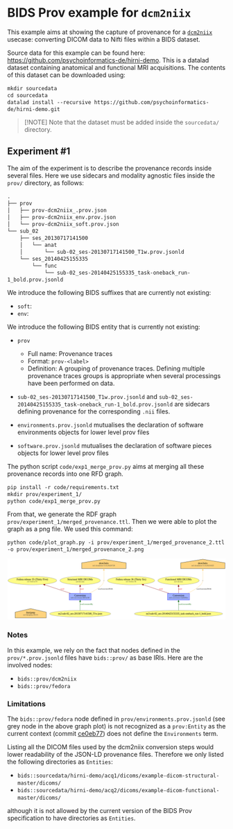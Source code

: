 # BIDS Prov example for `dcm2niix`

This example aims at showing the capture of provenance for a [`dcm2niix`](https://github.com/rordenlab/dcm2niix) usecase: converting DICOM data to Nifti files within a BIDS dataset.

Source data for this example can be found here: https://github.com/psychoinformatics-de/hirni-demo. This is a datalad dataset containing anatomical and functional MRI acquisitions. The contents of this dataset can be downloaded using:
```shell
mkdir sourcedata
cd sourcedata
datalad install --recursive https://github.com/psychoinformatics-de/hirni-demo.git
```

> [!NOTE] Note that the dataset must be added inside the `sourcedata/` directory.

## Experiment #1

The aim of the experiment is to describe the provenance records inside several files.
Here we use sidecars and modality agnostic files inside the `prov/` directory, as follows:
```
.
├── prov
│   ├── prov-dcm2niix_.prov.json
│   ├── prov-dcm2niix_env.prov.json
│   └── prov-dcm2niix_soft.prov.json
└── sub_02
    ├── ses_20130717141500
    │   └── anat
    │       └── sub-02_ses-20130717141500_T1w.prov.jsonld
    └── ses_20140425155335
        └── func
            └── sub-02_ses-20140425155335_task-oneback_run-1_bold.prov.jsonld
```

We introduce the following BIDS suffixes that are currently not existing:
* `soft`:
* `env`:

We introduce the following BIDS entity that is currently not existing:
* `prov`
    * Full name: Provenance traces
    * Format: `prov-<label>`
    * Definition: A grouping of provenance traces. Defining multiple provenance traces groups is appropriate when several processings have been performed on data.

* `sub-02_ses-20130717141500_T1w.prov.jsonld` and `sub-02_ses-20140425155335_task-oneback_run-1_bold.prov.jsonld` are sidecars defining provenance for the corresponding `.nii` files.
* `environments.prov.jsonld` mutualises the declaration of software environments objects for lower level prov files
* `software.prov.jsonld` mutualises the declaration of software pieces objects for lower level prov files

The python script `code/exp1_merge_prov.py` aims at merging all these provenance records into one RFD graph.

```shell
pip install -r code/requirements.txt
mkdir prov/experiment_1/
python code/exp1_merge_prov.py
```

From that, we generate the RDF graph `prov/experiment_1/merged_provenance.ttl`. Then we were able to plot the graph as a png file. We used this command:

```shell
python code/plot_graph.py -i prov/experiment_1/merged_provenance_2.ttl -o prov/experiment_1/merged_provenance_2.png
```

![](/examples/dcm2niix/prov/experiment_1/merged_provenance.png)

### Notes

In this example, we rely on the fact that nodes defined in the `prov/*.prov.jsonld` files have `bids::prov/` as base IRIs. Here are the involved nodes:
* `bids::prov/dcm2niix`
* `bids::prov/fedora`

### Limitations

The `bids::prov/fedora` node defined in `prov/environments.prov.jsonld` (see grey node in the above graph plot) is not recognized as a `prov:Entity` as the current context (commit [ce0eb77](https://github.com/bids-standard/BEP028_BIDSprov/commit/ce0eb774abd9527e594bd69212a87d5047864678)) does not define the `Environments` term.

Listing all the DICOM files used by the dcm2niix conversion steps would lower readability of the JSON-LD provenance files. Therefore we only listed the following directories as `Entities`:
* `bids::sourcedata/hirni-demo/acq1/dicoms/example-dicom-structural-master/dicoms/`
* `bids::sourcedata/hirni-demo/acq2/dicoms/example-dicom-functional-master/dicoms/`

although it is not allowed by the current version of the BIDS Prov specification to have directories as `Entities`.
